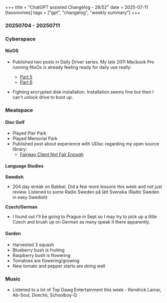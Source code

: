 +++
title = "ChatGPT assisted Changelog - 28/52"
date = 2025-07-11
[taxonomies]
tags = ["gpt", "changelog", "weekly summary"]
+++

### 20250704 - 20250711

### Cyberspace

#### NixOS

- Published two posts in Daily Driver series. My late 2011 Macbook Pro running
  NixOs is already feeling ready for daily use really:
  - [Part 5](/blog/2025/nixos-daily-driver-5/)
  - [Part 6](/blog/2025/nixos-daily-driver-6/)

- Fighting encrypted disk installation. Installation seems fine but then I can't
  unlock drive to boot up.

### Meatspace

#### Disc Golf

- Played Pier Park
- Played Memorial Park
- Published post about experience with UDisc regarding my open source library:
  - [Fairway Client Not Fair Enough](/blog/2025/fairway-client-not-fair-enough/)

#### Language Studies

**Swedish**

- 204 day streak on Babbel. Did a few more lessons this week and not just
  review. Listened to some Radio Sweden på lätt Svenska (Radio Sweden in easy
  Swedish)

**Czech/German**

- I found out I'll be going to Prague in Sept so I may try to pick up a little
  Czech and brush up on German as many speak it there apparently.

#### Garden
- Harvested 3 squash
- Blueberry bush is fruiting
- Raspberry bush is flowering
- Tomatoes are flowering/growing
- New tomato and pepper starts are doing well

### Music

- Listened to a lot of Top Dawg Entertainment this week - Kendrick Lamar,
  Ab-Soul, Doechii, Schoolboy-Q
